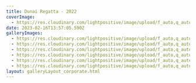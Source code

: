 ```yaml
---
title: Dunai Regatta - 2022
coverImage:
  - https://res.cloudinary.com/lightpositive/image/upload/f_auto,q_auto/v1676555871/uploads/T-Mobile_Globus%20konzervgy%C3%A1r%202022/KIOSK-Max%20and%20Future-HPE%20kar%C3%A1csony%202022/Brain%20Bar%202022/Forr%C3%A1spont%202022/Dunai%20Regatta%202022/309756626_526231199506162_8876374824374461506_n.jpg
date: 2023-02-16T13:57:05.590Z
galleryImages:
  - https://res.cloudinary.com/lightpositive/image/upload/f_auto,q_auto/v1676555871/uploads/T-Mobile_Globus%20konzervgy%C3%A1r%202022/KIOSK-Max%20and%20Future-HPE%20kar%C3%A1csony%202022/Brain%20Bar%202022/Forr%C3%A1spont%202022/Dunai%20Regatta%202022/okt%C3%B3ber.jpg
  - https://res.cloudinary.com/lightpositive/image/upload/f_auto,q_auto/v1676555871/uploads/T-Mobile_Globus%20konzervgy%C3%A1r%202022/KIOSK-Max%20and%20Future-HPE%20kar%C3%A1csony%202022/Brain%20Bar%202022/Forr%C3%A1spont%202022/Dunai%20Regatta%202022/310230667_526229302839685_6952235113524837078_n.jpg
  - https://res.cloudinary.com/lightpositive/image/upload/f_auto,q_auto/v1676555871/uploads/T-Mobile_Globus%20konzervgy%C3%A1r%202022/KIOSK-Max%20and%20Future-HPE%20kar%C3%A1csony%202022/Brain%20Bar%202022/Forr%C3%A1spont%202022/Dunai%20Regatta%202022/309756626_526231199506162_8876374824374461506_n.jpg
  - https://res.cloudinary.com/lightpositive/image/upload/f_auto,q_auto/v1676555871/uploads/T-Mobile_Globus%20konzervgy%C3%A1r%202022/KIOSK-Max%20and%20Future-HPE%20kar%C3%A1csony%202022/Brain%20Bar%202022/Forr%C3%A1spont%202022/Dunai%20Regatta%202022/310684303_526233836172565_5536858384491529056_n.jpg
  - https://res.cloudinary.com/lightpositive/image/upload/f_auto,q_auto/v1676555871/uploads/T-Mobile_Globus%20konzervgy%C3%A1r%202022/KIOSK-Max%20and%20Future-HPE%20kar%C3%A1csony%202022/Brain%20Bar%202022/Forr%C3%A1spont%202022/Dunai%20Regatta%202022/309749736_526230536172895_8645260059483182409_n.jpg
  - https://res.cloudinary.com/lightpositive/image/upload/f_auto,q_auto/v1676555871/uploads/T-Mobile_Globus%20konzervgy%C3%A1r%202022/KIOSK-Max%20and%20Future-HPE%20kar%C3%A1csony%202022/Brain%20Bar%202022/Forr%C3%A1spont%202022/Dunai%20Regatta%202022/311211036_527464919382790_2595342843451355262_n.jpg
layout: galleryLayout_corporate.html
---
```

